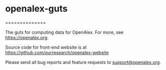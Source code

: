 # openalex-guts
==============

The guts for computing data for OpenAlex. For more, see https://openalex.org.

Source code for front-end website is at https://github.com/ourresearch/openalex-website

Please send all bug reports and feature requests to support@openalex.org.

